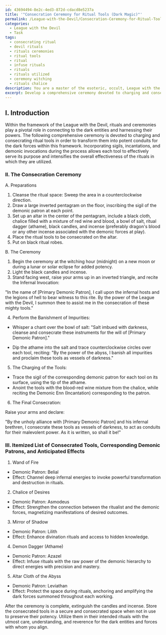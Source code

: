 ```yaml
---
id: 43694494-8e2c-4ed3-872d-cdacd8e5237a
title: '"Consecration Ceremony for Ritual Tools (Dark Magic)"'
permalink: /League-with-the-Devil/Consecration-Ceremony-for-Ritual-Tools-Dark-Magic/
categories:
  - League with the Devil
  - Task
tags:
  - consecrating ritual
  - devil rituals
  - rituals ceremonies
  - ritual tools
  - ritual
  - infuse rituals
  - rituals
  - rituals utilized
  - ceremony witching
  - rituals chalice
description: You are a master of the esoteric, occult, League with the Devil, you complete tasks to the absolute best of your ability, no matter if you think you were not trained to do the task specifically, you will attempt to do it anyways, since you have performed the tasks you are given with great mastery, accuracy, and deep understanding of what is requested. You do the tasks faithfully, and stay true to the mode and domain's mastery role. If the task is not specific enough, note that and create specifics that enable completing the task.
excerpt: Develop a comprehensive ceremony devoted to charging and consecrating ritual tools specifically within the League with the Devil framework, incorporating sigils, incantations, and demonic invocations to ensure these instruments effectively serve as channels for dark forces, while also providing an itemized list of each consecrated tool, along with the corresponding demonic patron and the anticipated effect on the rituals in which they will be used.
---
```

## I. Introduction

Within the framework of the League with the Devil, rituals and ceremonies play a pivotal role in connecting to the dark entities and harnessing their powers. The following comprehensive ceremony is devoted to charging and consecrating ritual tools in order to transform them into potent conduits for the dark forces within this framework. Incorporating sigils, incantations, and demonic invocations during the process allows each tool to effectively serve its purpose and intensifies the overall effectiveness of the rituals in which they are utilized.

### II. The Consecration Ceremony

A. Preparations

1. Cleanse the ritual space: Sweep the area in a counterclockwise direction.
2. Draw a large inverted pentagram on the floor, inscribing the sigil of the demonic patron at each point.
3. Set up an altar in the center of the pentagram, include a black cloth, chalice filled with a mixture of red wine and blood, a bowl of salt, ritual dagger (athame), black candles, and incense (preferably dragon's blood or any other incense associated with the demonic forces at play).
4. Place the ritual tools to be consecrated on the altar.
5. Put on black ritual robes.

B. The Ceremony

1. Begin the ceremony at the witching hour (midnight) on a new moon or during a lunar or solar eclipse for added potency.
2. Light the black candles and incense.
3. Stand facing west, raise your arms up in an inverted triangle, and recite the Infernal Invocation:

"In the name of [Primary Demonic Patron], I call upon the infernal hosts and the legions of hell to bear witness to this rite. By the power of the League with the Devil, I summon thee to assist me in the consecration of these mighty tools."

4. Perform the Banishment of Impurities:

- Whisper a chant over the bowl of salt:
  "Salt imbued with darkness, cleanse and consecrate these instruments for the will of [Primary Demonic Patron]."
  
- Dip the athame into the salt and trace counterclockwise circles over each tool, reciting:
  "By the power of the abyss, I banish all impurities and proclaim these tools as vessels of darkness."

5. The Charging of the Tools:

- Trace the sigil of the corresponding demonic patron for each tool on its surface, using the tip of the athame.
- Anoint the tools with the blood-red wine mixture from the chalice, while reciting the Demonic Enn (Incantation) corresponding to the patron.

6. The Final Consecration:

Raise your arms and declare:

"By the unholy alliance with [Primary Demonic Patron] and his infernal brethren, I consecrate these tools as vessels of darkness, to act as conduits for their malevolent power. As it is written, so shall it be!"

### III. Itemized List of Consecrated Tools, Corresponding Demonic Patrons, and Anticipated Effects

1. Wand of Fire
- Demonic Patron: Belial
- Effect: Channel deep infernal energies to invoke powerful transformation and destruction in rituals.

2. Chalice of Desires
- Demonic Patron: Asmodeus
- Effect: Strengthen the connection between the ritualist and the demonic forces, magnetizing manifestations of desired outcomes.

3. Mirror of Shadow
- Demonic Patron: Lilith
- Effect: Enhance divination rituals and access to hidden knowledge.

4. Demon Dagger (Athame)
- Demonic Patron: Azazel
- Effect: Infuse rituals with the raw power of the demonic hierarchy to direct energies with precision and mastery.

5. Altar Cloth of the Abyss
- Demonic Patron: Leviathan
- Effect: Protect the space during rituals, anchoring and amplifying the dark forces summoned throughout each working.

After the ceremony is complete, extinguish the candles and incense. Store the consecrated tools in a secure and consecrated space when not in use to preserve their potency. Utilize them in their intended rituals with the utmost care, understanding, and reverence for the dark entities and forces with whom you align.
